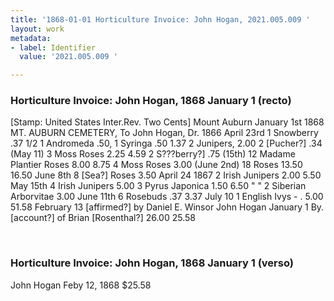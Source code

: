 ```yaml
---
title: '1868-01-01 Horticulture Invoice: John Hogan, 2021.005.009 '
layout: work
metadata:
- label: Identifier
  value: '2021.005.009 '

---
```

<div class="pages">
<div id="page-1381253">
<h3><a name="page-1381253">Horticulture Invoice: John Hogan, 1868  January 1 (recto)</a></h3>
<div class="page-content">
<p>[Stamp: United States Inter.Rev. Two Cents] Mount Auburn January 1st 1868<span class='line-break'> </span>MT. AUBURN CEMETERY,<span class='line-break'> </span>To John Hogan, Dr. <span class='line-break'> </span>1866<span class='line-break'> </span>April 23rd 1 Snowberry .37 1/2   1 Andromeda .50, 1 Syringa .50 1.37<span class='line-break'> </span>2 Junipers, 2.00 2 [Pucher?] .34 (May 11) 3 Moss Roses 2.25 4.59<span class='line-break'> </span>2 S???berry?] .75 (15th) 12 Madame Plantier Roses 8.00 8.75<span class='line-break'> </span>4 Moss Roses 3.00 (June 2nd) 18 Roses 13.50 16.50<span class='line-break'> </span>June 8th 8 [Sea?] Roses 3.50 April 24 1867 2 Irish Junipers 2.00 5.50<span class='line-break'> </span>May 15th 4 Irish Junipers 5.00 3 Pyrus Japonica 1.50 6.50<span class='line-break'> </span>" " 2 Siberian Arborvitae 3.00 June 11th 6 Rosebuds .37 3.37<span class='line-break'> </span>July 10 1 English Ivys - . 5.00 51.58<span class='line-break'> </span>February 13 [affirmed?] by Daniel E. Winsor John Hogan<span class='line-break'> </span>January 1 By. [account?] of Brian [Rosenthal?] 26.00<span class='line-break'> </span>25.58</p>
</div>
</div>
<br />
<div id="page-1381254">
<h3><a name="page-1381254">Horticulture Invoice: John Hogan, 1868  January 1 (verso)</a></h3>
<div class="page-content">
<p>John Hogan<span class='line-break'> </span>Feby 12, 1868<span class='line-break'> </span>$25.58</p>
</div>
</div>
<br />
</div>
